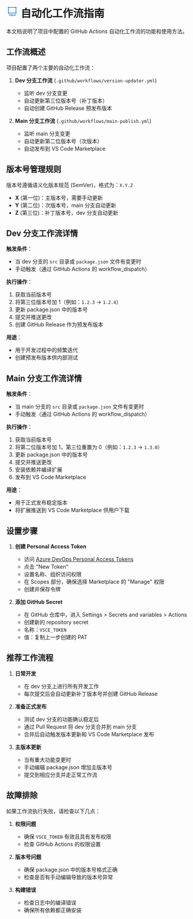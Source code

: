 # <img src="./images/icon.png" width="32" height="32" alt="YOLO标注工具图标"> 自动化工作流指南

本文档说明了项目中配置的 GitHub Actions 自动化工作流的功能和使用方法。

## 工作流概述

项目配置了两个主要的自动化工作流：

1. **Dev 分支工作流** (`.github/workflows/version-updater.yml`)
   - 监听 dev 分支变更
   - 自动更新第三位版本号（补丁版本）
   - 自动创建 GitHub Release 预发布版本

2. **Main 分支工作流** (`.github/workflows/main-publish.yml`)
   - 监听 main 分支变更
   - 自动更新第二位版本号（次版本）
   - 自动发布到 VS Code Marketplace

## 版本号管理规则

版本号遵循语义化版本规范 (SemVer)，格式为：`X.Y.Z`

- **X** (第一位)：主版本号，需要手动更新
- **Y** (第二位)：次版本号，main 分支自动更新
- **Z** (第三位)：补丁版本号，dev 分支自动更新

## Dev 分支工作流详情

**触发条件**：
- 当 dev 分支的 `src` 目录或 `package.json` 文件有变更时
- 手动触发（通过 GitHub Actions 的 workflow_dispatch）

**执行操作**：
1. 获取当前版本号
2. 将第三位版本号加 1（例如：`1.2.3` → `1.2.4`）
3. 更新 package.json 中的版本号
4. 提交并推送更改
5. 创建 GitHub Release 作为预发布版本

**用途**：
- 用于开发过程中的频繁迭代
- 创建预发布版本供内部测试

## Main 分支工作流详情

**触发条件**：
- 当 main 分支的 `src` 目录或 `package.json` 文件有变更时
- 手动触发（通过 GitHub Actions 的 workflow_dispatch）

**执行操作**：
1. 获取当前版本号
2. 将第二位版本号加 1，第三位重置为 0（例如：`1.2.3` → `1.3.0`）
3. 更新 package.json 中的版本号
4. 提交并推送更改
5. 安装依赖并编译扩展
6. 发布到 VS Code Marketplace

**用途**：
- 用于正式发布稳定版本
- 将扩展推送到 VS Code Marketplace 供用户下载

## 设置步骤

1. **创建 Personal Access Token**
   - 访问 [Azure DevOps Personal Access Tokens](https://dev.azure.com/_usersSettings/tokens)
   - 点击 "New Token"
   - 设置名称、组织访问权限
   - 在 Scopes 部分，确保选择 Marketplace 的 "Manage" 权限
   - 创建并保存令牌

2. **添加 GitHub Secret**
   - 在 GitHub 仓库中，进入 Settings > Secrets and variables > Actions
   - 创建新的 repository secret
   - 名称：`VSCE_TOKEN`
   - 值：复制上一步创建的 PAT

## 推荐工作流程

1. **日常开发**
   - 在 dev 分支上进行所有开发工作
   - 每次提交后会自动更新补丁版本号并创建 GitHub Release

2. **准备正式发布**
   - 测试 dev 分支的功能确认稳定后
   - 通过 Pull Request 将 dev 分支合并到 main 分支
   - 合并后自动触发版本更新和 VS Code Marketplace 发布

3. **主版本更新**
   - 当有重大功能变更时
   - 手动编辑 package.json 增加主版本号
   - 提交到相应分支并走正常工作流

## 故障排除

如果工作流执行失败，请检查以下几点：

1. **权限问题**
   - 确保 `VSCE_TOKEN` 有效且具有发布权限
   - 检查 GitHub Actions 的权限设置

2. **版本号问题**
   - 确保 package.json 中的版本号格式正确
   - 检查是否有手动编辑导致的版本号异常

3. **构建错误**
   - 检查日志中的编译错误
   - 确保所有依赖都正确安装 